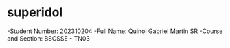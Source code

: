 # superidol

-Student Number: 202310204
-Full Name: Quinol Gabriel Martin SR
-Course and Section: BSCSSE - TN03
